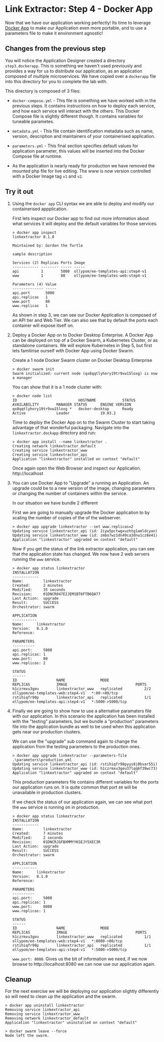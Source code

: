 # Link Extractor: Step 4 - Docker App

Now that we have our application working perfectly! Its time to leverage [Docker
App](https://github.com/docker/app) to make our Application even more portable,
and to use a parameters file to make it environment agnostic!

## Changes from the previous step

You will notice the Application Designer created a directory `step3.dockerapp`.
This is something we haven't used previously and provides a way for us to
distribute our application, as an application composed of multiple
microservices. We have copied over a `dockerapp` file into this directory for
you to complete the lab with.

This directory is composed of 3 files:

- `docker-compose.yml` - This file is something we have worked with in the
  previous steps. It contains instructions on how to deploy each service, and
  how each service will interact with the others. This Docker Compose file is
  slightly different though. It contains variables for tuneable parametes.

- `metadata.yml` - This file contain identification metadata such as name,
  version, description and maintainers of your containerised application.

- `parameters.yml` - This final section specifies default values for application
  parameter, this values will be inserted into the Docker Compose file at
  runtime.

* As the application is nearly ready for production we have removed the mounted
  php file for live editing. The www is now version controlled with a Docker
  Image tag `v1` and `v2`.

## Try it out

1) Using the `docker app` CLI syntax we are able to deploy and modify our
   containerised appplication.

   First lets inspect our Docker app to find out more information about what
   services it will deploy and the default variables for those services.

   ```
   > docker app inspect
   linkextractor 0.1.0
   
   Maintained by: Gordon the Turtle
   
   sample description
   
   Services (2) Replicas Ports Image
   ------------ -------- ----- -----
   api          1        5000  ollypom/ee-templates-api:step4-v1
   www          1        80    ollypom/ee-templates-web:step4-v1
   
   Parameters (4) Value
   -------------- -----
   api.port       5000
   api.replicas   1
   www.port       80
   www.replicas   1
   ```

   As shown in step 3, we can see our Docker Application is composed of an API
   tier and Web Tier. We can also see that by default the ports each container
   will expose itself on.

2) Deploy a Docker App on to Docker Desktop Enterprise. A Docker App can be
   deployed on top of a Docker Swarm, a Kubernetes Cluster, or as standalone
   containers. We will explore Kubernetes in Step 5, but first lets familirise
   ourself with Docker App using Docker Swarm. 

   Create a 1 node Docker Swarm cluster on Docker Desktop Enterprise

   ```
   > docker swarm init
   Swarm initialized: current node (qx8qqtlyhory19tr9xw15loxg) is now a manager
   ```

   You can show that it is a 1 node cluster with:

   ```
   > docker node list
   ID                            HOSTNAME            STATUS              AVAILABILITY        MANAGER STATUS      ENGINE VERSION
   qx8qqtlyhory19tr9xw15loxg *   docker-desktop      Ready               Active              Leader              19.03.2
   ```

   Time to deploy the Docker App on to the Swarm Cluster to start taking
   advantage of that wonderful packaging. Navigate into the
   `linkextractor.dockapp` directory and run:

   ```
   > docker app install --name linkextractor .
   Creating network linkextractor_default
   Creating service linkextractor_www
   Creating service linkextractor_api
   Application "linkextractor" installed on context "default"
   ```

   Once again open the Web Browser and inspect our Application. http://localhost

3) You can use Docker App to "Upgrade" a running an Application. An upgrade
   could be to a new version of the image, changing parameters or changing the
   number of containers within the service.

   In our situation we have bundle 2 different 

   First we are going to manually upgrade the Docker application to by scaling
   the number of copies of the of the webserver.

   ```
   > docker app upgrade linkextractor --set www.replicas=2
   Updating service linkextractor_api (id: 2iyw5pctwgxuzhtg1amldcyan)
   Updating service linkextractor_www (id: zmbo7wz1dn49ca3dnu1cz8e41)
   Application "linkextractor" upgraded on context "default"
   ```

   Now if you get the status of the link extractor application, you can see that
   the application state has changed. We now have 2 web servers running the
   `www` service.

   ```
   > docker app status linkextractor
   INSTALLATION
   ------------
   Name:         linkextractor
   Created:      2 minutes
   Modified:     35 seconds
   Revision:     01DNCR847E2JEM1BT6FTB6QA77
   Last Action:  upgrade
   Result:       SUCCESS
   Orchestrator: swarm
   
   APPLICATION
   -----------
   Name:      linkextractor
   Version:   0.1.0
   Reference:
   
   PARAMETERS
   ----------
   api.port:     5000
   api.replicas: 1
   www.port:     80
   www.replicas: 2
   
   STATUS
   ------
   ID                  NAME                MODE                REPLICAS            IMAGE                               PORTS
   h1czrmxu3geu        linkextractor_www   replicated          2/2                 ollypom/ee-templates-web:step4-v1   *:80->80/tcp
   rstihiqfr98p        linkextractor_api   replicated          1/1                 ollypom/ee-templates-api:step4-v1   *:5000->5000/tcp
   ```

4) Finally we are going to show how to use a alternative paramaters file with
   our application. In this scenario the application has been installed with the
   "testing" parameters, but we bundle a "production" parameters file into the
   application bundle as well to be used when this application gets near our
   production clusters.

   We can use the "upgrade" sub command again to change the application from the
   testing parameters to the production ones.

   ```
   > docker app upgrade linkextractor --parameters-file .\parameters\production.yml
   Updating service linkextractor_api (id: rstihiqfr98pyys8j0bvar55i)
   Updating service linkextractor_www (id: h1czrmxu3geu37lqq6f39wc73)
   Application "linkextractor" upgraded on context "default"
   ```
   
   This production parameters file contains different variables for the ports
   our application runs on. It is quite common that port `80` will be
   unavailable in production clusters.

   If we check the status of our application again, we can see what port the
   `www` service is running on in production.

   ```
   > docker app status linkextractor
   INSTALLATION
   ------------
   Name:         linkextractor
   Created:      7 minutes
   Modified:     2 seconds
   Revision:     01DNCRJGFBXMMYYKSEJY5XEC3R
   Last Action:  upgrade
   Result:       SUCCESS
   Orchestrator: swarm
   
   APPLICATION
   -----------
   Name:      linkextractor
   Version:   0.1.0
   Reference:
   
   PARAMETERS
   ----------
   api.port:     5000
   api.replicas: 1
   www.port:     8080
   www.replicas: 1
   
   STATUS
   ------
   ID                  NAME                MODE                REPLICAS            IMAGE                               PORTS
   h1czrmxu3geu        linkextractor_www   replicated          1/1                 ollypom/ee-templates-web:step4-v1   *:8080->80/tcp
   rstihiqfr98p        linkextractor_api   replicated          1/1                 ollypom/ee-templates-api:step4-v1   *:5000->5000/tcp
   ```

   `www.port: 8080`. Gives us the bit of information we need, if we now browse
   to http://localhost:8080 we can now use our application again.

## Cleanup

For the next exercise we will be deploying our application slightly differently
so will need to clean up the application and the swarm.

```
> docker app uninstall linkextractor
Removing service linkextractor_api
Removing service linkextractor_www
Removing network linkextractor_default
Application "linkextractor" uninstalled on context "default"

> docker swarm leave --force
Node left the swarm.
```